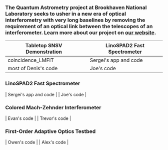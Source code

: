 ### The Quantum Astrometry project at Brookhaven National Laboratory seeks to usher in a new era of optical interferometry with very long baselines by removing the requirement of an optical link between the telescopes of an interferometer. Learn more about our project on [our website](https://www.quantastro.bnl.gov).

| Tabletop SNSV Demonstration |        | LinoSPAD2 Fast Spectrometer |
|-----------------------------|   ---     |--------|
| coincidence_LMFIT           |        |Sergei's app and code |
| most of Denis's code        |        |Joe's code |

### LinoSPAD2 Fast Spectrometer

| Sergei's app and code |
| Joe's code            |

### Colored Mach-Zehnder Interferometer

| Evan's code   |
| Trevor's code |

### First-Order Adaptive Optics Testbed

| Owen's code |
| Alex's code |
